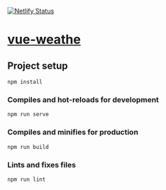 [![Netlify Status](https://api.netlify.com/api/v1/badges/4a00acd6-279b-4acb-9ff9-c5845ab1db7e/deploy-status)](https://app.netlify.com/sites/batavinash-vue-weather/deploys)

# [vue-weathe](https://batavinash-vue-weather.netlify.app)

## Project setup
```
npm install
```

### Compiles and hot-reloads for development
```
npm run serve
```

### Compiles and minifies for production
```
npm run build
```

### Lints and fixes files
```
npm run lint
```
